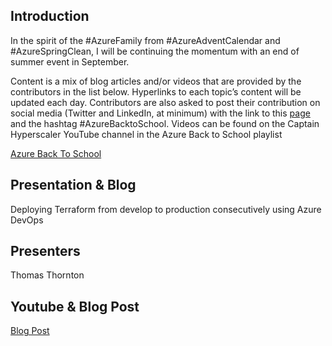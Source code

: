 ## Introduction 
In the spirit of the #AzureFamily from #AzureAdventCalendar and #AzureSpringClean, I will be continuing the momentum with an end of summer event in September.

Content is a mix of blog articles and/or videos that are provided by the contributors in the list below. Hyperlinks to each topic’s content will be updated each day. Contributors are also asked to post their contribution on social media (Twitter and LinkedIn, at minimum) with the link to this [page](https://azurebacktoschool.tech) and the hashtag #AzureBacktoSchool. Videos can be found on the Captain Hyperscaler YouTube channel in the Azure Back to School playlist

[Azure Back To School](https://azurebacktoschool.github.io/)

## Presentation & Blog
Deploying Terraform from develop to production consecutively using Azure DevOps

## Presenters
Thomas Thornton

## Youtube & Blog Post
[Blog Post](https://thomasthornton.cloud/2020/09/22/deploying-terraform-from-develop-to-production-consecutively-using-azure-devops/)
